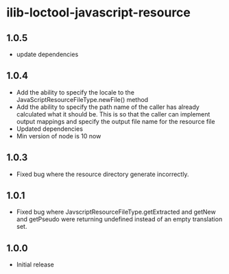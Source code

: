 # ilib-loctool-javascript-resource

## 1.0.5

-   update dependencies

## 1.0.4

-   Add the ability to specify the locale to the JavaScriptResourceFileType.newFile() method
-   Add the ability to specify the path name of the caller has already calculated what it
    should be. This is so that the caller can implement output mappings and specify the
    output file name for the resource file
-   Updated dependencies
-   Min version of node is 10 now

## 1.0.3

-   Fixed bug where the resource directory generate incorrectly.

## 1.0.1

-   Fixed bug where JavscriptResourceFileType.getExtracted and getNew and getPseudo were returning
    undefined instead of an empty translation set.

## 1.0.0

-   Initial release
